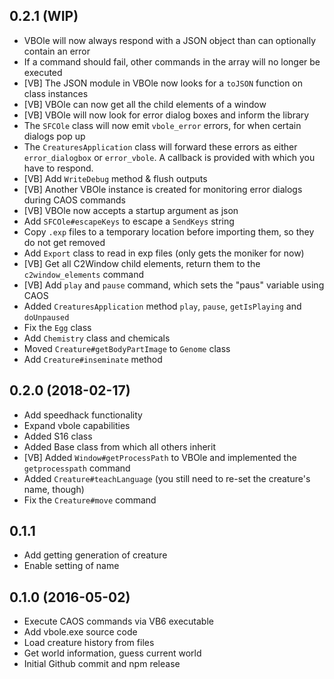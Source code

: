 ## 0.2.1 (WIP)

* VBOle will now always respond with a JSON object than can optionally contain an error
* If a command should fail, other commands in the array will no longer be executed
* [VB] The JSON module in VBOle now looks for a `toJSON` function on class instances
* [VB] VBOle can now get all the child elements of a window
* [VB] VBOle will now look for error dialog boxes and inform the library
* The `SFCOle` class will now emit `vbole_error` errors, for when certain dialogs pop up
* The `CreaturesApplication` class will forward these errors as either `error_dialogbox` or `error_vbole`. A callback is provided with which you have to respond.
* [VB] Add `WriteDebug` method & flush outputs
* [VB] Another VBOle instance is created for monitoring error dialogs during CAOS commands
* [VB] VBOle now accepts a startup argument as json
* Add `SFCOle#escapeKeys` to escape a `SendKeys` string
* Copy `.exp` files to a temporary location before importing them, so they do not get removed
* Add `Export` class to read in exp files (only gets the moniker for now)
* [VB] Get all C2Window child elements, return them to the `c2window_elements` command
* [VB] Add `play` and `pause` command, which sets the "paus" variable using CAOS
* Added `CreaturesApplication` method `play`, `pause`, `getIsPlaying` and `doUnpaused`
* Fix the `Egg` class
* Add `Chemistry` class and chemicals
* Moved `Creature#getBodyPartImage` to `Genome` class
* Add `Creature#inseminate` method

## 0.2.0 (2018-02-17)

* Add speedhack functionality
* Expand vbole capabilities
* Added S16 class
* Added Base class from which all others inherit
* [VB] Added `Window#getProcessPath` to VBOle and implemented the `getprocesspath` command
* Added `Creature#teachLanguage` (you still need to re-set the creature's name, though)
* Fix the `Creature#move` command

## 0.1.1

* Add getting generation of creature
* Enable setting of name

## 0.1.0 (2016-05-02)

* Execute CAOS commands via VB6 executable
* Add vbole.exe source code
* Load creature history from files
* Get world information, guess current world
* Initial Github commit and npm release

